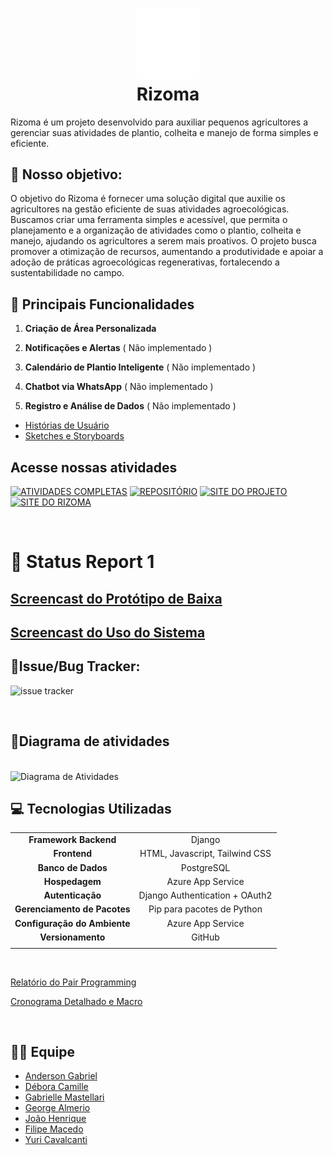 # <h1 align="center"> <img src="https://github.com/jhrvo0/Rizoma/raw/main/app/static/app/images/Icone%20Rizoma%20-%20Positivo%201.png" alt="Ícone Rizoma" width="100"><br>Rizoma</h1>


Rizoma é um projeto desenvolvido para auxiliar pequenos agricultores a gerenciar suas atividades de plantio, colheita e manejo de forma simples e eficiente. 

## 🍂 Nosso objetivo:
O objetivo do Rizoma é fornecer uma solução digital que auxilie os agricultores na gestão eficiente de suas atividades agroecológicas. Buscamos criar uma ferramenta simples e acessível, que permita o planejamento e a organização de atividades como o plantio, colheita e manejo, ajudando os agricultores a serem mais proativos. O projeto busca promover a otimização de recursos, aumentando a produtividade e apoiar a adoção de práticas agroecológicas regenerativas, fortalecendo a sustentabilidade no campo.

## 🚜 Principais Funcionalidades

1. **Criação de Área Personalizada**

2. **Notificações e Alertas** ( Não implementado )

3. **Calendário de Plantio Inteligente** ( Não implementado )

4. **Chatbot via WhatsApp** ( Não implementado )

5. **Registro e Análise de Dados** ( Não implementado )

* [Histórias de Usuário](https://docs.google.com/spreadsheets/d/1u7Sbr49sgcGPpF7OguJGkhFB1Q6MhPgf9jAShsBseE0/edit?gid=258470929#gid=258470929)
* [Sketches e Storyboards](https://drive.google.com/drive/folders/1YM1CqGRBP17U1Yykp0vckzq89gFPgzGB)

## Acesse nossas atividades

[![ATIVIDADES COMPLETAS](https://img.shields.io/badge/ATIVIDADES%20COMPLETAS-2E8B57?style=for-the-badge)](https://docs.google.com/spreadsheets/d/1u7Sbr49sgcGPpF7OguJGkhFB1Q6MhPgf9jAShsBseE0/edit?gid=481525276#gid=481525276) [![REPOSITÓRIO](https://img.shields.io/badge/REPOSITÓRIO-2E8B57?style=for-the-badge)](https://drive.google.com/drive/folders/17QjQ8dpd53hU6AXjR7Tul3cv9g5zh6Zs)
[![SITE DO PROJETO](https://img.shields.io/badge/SITE%20DO%20PROJETO-2E8B57?style=for-the-badge)](https://sites.google.com/cesar.school/projetos2-g12/home)
[![SITE DO RIZOMA](https://img.shields.io/badge/SITE%20DO%20RIZOMA-2E8B57?style=for-the-badge)](https://rizomaapp-g9atb2czhsfyefad.eastus2-01.azurewebsites.net/login/)

<br>

# 📝 Status Report 1

## [Screencast do Protótipo de Baixa](https://www.youtube.com/watch?v=-GpG7A2c_mQ)
## [Screencast do Uso do Sistema](https://www.youtube.com/watch?v=o80aWHHs5f4)



## 🐛Issue/Bug Tracker:
![issue tracker](https://github.com/user-attachments/assets/9a8eda2f-1dc8-48b0-bdc0-f9991d8102ce)



<br>

## 🧩Diagrama de atividades
<br>

<img src="https://imgur.com/a/AVu2QD2" alt="Diagrama de Atividades" width="500">

<br>

## 💻 Tecnologias Utilizadas
|   |  |
| :---: | :---: |
| **Framework Backend**  | Django  |
| **Frontend**  | HTML, Javascript, Tailwind CSS  |
| **Banco de Dados**  | PostgreSQL  |
| **Hospedagem**  | Azure App Service  |
| **Autenticação**  | Django Authentication + OAuth2  |
| **Gerenciamento de Pacotes**  | Pip para pacotes de Python  |
| **Configuração do Ambiente**  | Azure App Service  |
| **Versionamento**  | GitHub  |
| | |

<br>

[Relatório do Pair Programming](https://docs.google.com/document/d/1yhjUij1SeJiJFzoGvzn4JuuQ_ir3wu0o9FnXx2oN3o8/edit#heading=h.dfhbxcwcw9si)

[Cronograma Detalhado e Macro](https://drive.google.com/drive/folders/1cFVOSJfkAmsbpBymewv4ZbD-WT_OayZn)

<br>

## 🧑‍🌾 Equipe

- [Anderson Gabriel](https://github.com/andgabx)
- [Débora Camille](https://github.com/DeboraCASouza)
- [Gabrielle Mastellari](https://github.com/gabsvelozo)
- [George Almerio](https://github.com/georgenetoo)
- [João Henrique](https://github.com/jhrvo0)
- [Filipe Macedo](https://github.com/filipe-ms)
- [Yuri Cavalcanti](https://github.com/yuricavalcanti06)
